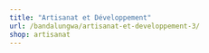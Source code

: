 ```yaml
---
title: "Artisanat et Développement"
url: /bandalungwa/artisanat-et-developpement-3/
shop: artisanat
---
```

